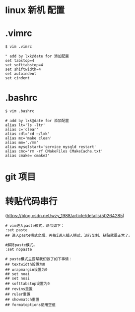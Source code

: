 # linux 新机 配置

# .vimrc  
```shell
$ vim .vimrc

" add by lxk@date for 添加配置
set tabstop=4
set softtabstop=4
set shiftwidth=4
set autoindent
set cindent

```


# .bashrc
```shell
$ vim .bashrc

# add by lxk@date for 添加配置
alias lt='ls -ltr'
alias c='clear'
alias cdl='cd ~/lxk'
alias mc='make clean'
alias mm='./mm'
alias mysqlstart='service mysqld restart'
alias cmc='rm -rf CMakeFiles CMakeCache.txt'
alias cmake='cmake3'

```

# git 项目  


# 转贴代码串行
(https://blog.csdn.net/wzy_1988/article/details/50264285)  
```shell
# vim进入paste模式，命令如下：
:set paste
## 进入paste模式之后，再按i进入插入模式，进行复制、粘贴就很正常了。  

#解除paste模式。
:set nopaste

# paste模式主要帮我们做了如下事情：  
## textwidth设置为0
## wrapmargin设置为0
## set noai
## set nosi
## softtabstop设置为0
## revins重置
## ruler重置
## showmatch重置
## formatoptions使用空值

```



